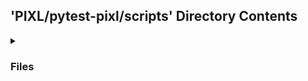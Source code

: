 ## 'PIXL/pytest-pixl/scripts' Directory Contents

<details>
<summary>
<h3> Files </h3> 

</summary>

| **Code** | **User docs** |
| :--- | :--- |
| create_default_dicom_tags_json.py | README.md |

</details>

